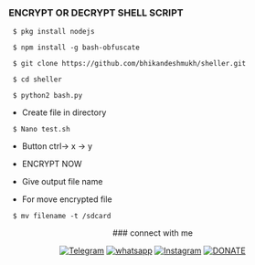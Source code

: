 ### ENCRYPT OR DECRYPT SHELL SCRIPT  

```
 $ pkg install nodejs
 
 $ npm install -g bash-obfuscate 
 
 $ git clone https://github.com/bhikandeshmukh/sheller.git
 
 $ cd sheller  
 
 $ python2 bash.py   
```

* Create file in directory  

```
 $ Nano test.sh  
```

* Button ctrl-> x -> y 

* ENCRYPT NOW  

* Give output file name 

* For move encrypted file 
```
 $ mv filename -t /sdcard  
```
<p align="center">
### connect with me
</p>
<p align="center">
<a href="https://t.me/dev_aladdin"><img title="Telegram" src="https://img.shields.io/badge/Telegram-black?style=for-the-badge&logo=Telegram"></a>
<a href="https://wa.me/918600525401"><img title="whatsapp" src="https://img.shields.io/badge/WHATSAPP-%2325D366.svg?&style=for-the-badge&logo=whatsapp&logoColor=white"></a>
<a href="https://www.instagram.com/bhikan_deshmukh/"><img title="Instagram" src="https://img.shields.io/badge/instagram-%23E4405F.svg?&style=for-the-badge&logo=instagram&logoColor=white"></a>
<a href="https://www.instamojo.com/@deepanshunarwal/"><img title="DONATE" src="https://img.shields.io/badge/DONATE-lightgrey?style=for-the-badge&logo=Google-pay"></a>
</p>
